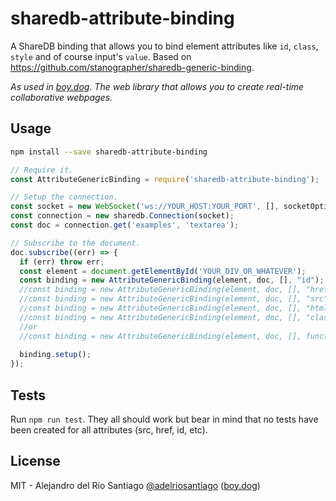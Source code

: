 # sharedb-attribute-binding

A ShareDB binding that allows you to bind element attributes like `id`, `class`, `style` and of course input's `value`.
Based on https://github.com/stanographer/sharedb-generic-binding.

*As used in [boy.dog](www.boy.dog). The web library that allows you to create real-time collaborative webpages.*

## Usage

```bash
npm install --save sharedb-attribute-binding
```

```js
// Require it.
const AttributeGenericBinding = require('sharedb-attribute-binding');

// Setup the connection.
const socket = new WebSocket('ws://YOUR_HOST:YOUR_PORT', [], socketOptions);
const connection = new sharedb.Connection(socket);
const doc = connection.get('examples', 'textarea');

// Subscribe to the document.
doc.subscribe((err) => {
  if (err) throw err;
  const element = document.getElementById('YOUR_DIV_OR_WHATEVER');
  const binding = new AttributeGenericBinding(element, doc, [], "id"); //To set the element `id`
  //const binding = new AttributeGenericBinding(element, doc, [], "href"); //To set the element `href`
  //const binding = new AttributeGenericBinding(element, doc, [], "src"); //To set the element `src`
  //const binding = new AttributeGenericBinding(element, doc, [], "html"); //To set the element `innerHTML`
  //const binding = new AttributeGenericBinding(element, doc, [], "class"); //To set the element `className` (keeping old classes)
  //or
  //const binding = new AttributeGenericBinding(element, doc, [], function(element, value) { [CUSTOM_FUNCTION] }); //Set a custom function callback
  
  binding.setup();
});
```

## Tests

Run `npm run test`. They all should work but bear in mind that no tests have been created for all attributes (src, href, id, etc).


## License

MIT - Alejandro del Río Santiago [@adelriosantiago](https://twitter.com/adelriosantiago) ([boy.dog](www.boy.dog))